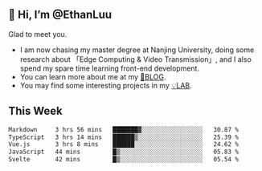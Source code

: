 ## 👋 Hi, I’m @EthanLuu

Glad to meet you.

- I am now chasing my master degree at Nanjing University, doing some research about 「Edge Computing & Video Transmission」, and I also spend my spare time learning front-end development.
- You can learn more about me at my [📝BLOG](https://blog.ethanloo.cn).
- You may find some interesting projects in my [💡LAB](https://lab.ethanloo.cn).

## This Week
<!--START_SECTION:waka-->

```txt
Markdown     3 hrs 56 mins   ███████▓░░░░░░░░░░░░░░░░░   30.87 %
TypeScript   3 hrs 14 mins   ██████▒░░░░░░░░░░░░░░░░░░   25.39 %
Vue.js       3 hrs 8 mins    ██████░░░░░░░░░░░░░░░░░░░   24.62 %
JavaScript   44 mins         █▒░░░░░░░░░░░░░░░░░░░░░░░   05.83 %
Svelte       42 mins         █▒░░░░░░░░░░░░░░░░░░░░░░░   05.54 %
```

<!--END_SECTION:waka-->
